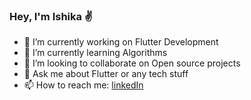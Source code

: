 ### Hey, I'm Ishika ✌

- 🔭 I’m currently working on Flutter Development
- 🌱 I’m currently learning Algorithms
- 👯 I’m looking to collaborate on Open source projects
- 💬 Ask me about Flutter or any tech stuff
- 📫 How to reach me: [linkedIn](https://www.linkedin.com/in/ishika-garg-6893b7176/)
